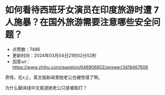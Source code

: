 # 如何看待西班牙女演员在印度旅游时遭 7 人施暴？在国外旅游需要注意哪些安全问题？
- 点赞数：7486
- 更新时间：2024年03月04日21时02分52秒
- 回答url：https://www.zhihu.com/question/646906802/answer/3418467606
<body>
 <p data-pid="IYabS4ie">奇怪，在x上，英文版新闻里她老公也被性侵了啊。</p>
 <p data-pid="7XOzKQGa">为什么翻译成中文报道她老公只是被殴打？</p>
</body>